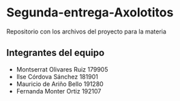 # Segunda-entrega-Axolotitos
Repositorio con los archivos del proyecto para la materia 
## Integrantes del equipo
- Montserrat Olivares Ruiz 179905
- Ilse Córdova Sánchez 181901
- Mauricio de Ariño Bello 191280
- Fernanda Monter Ortiz 192107
